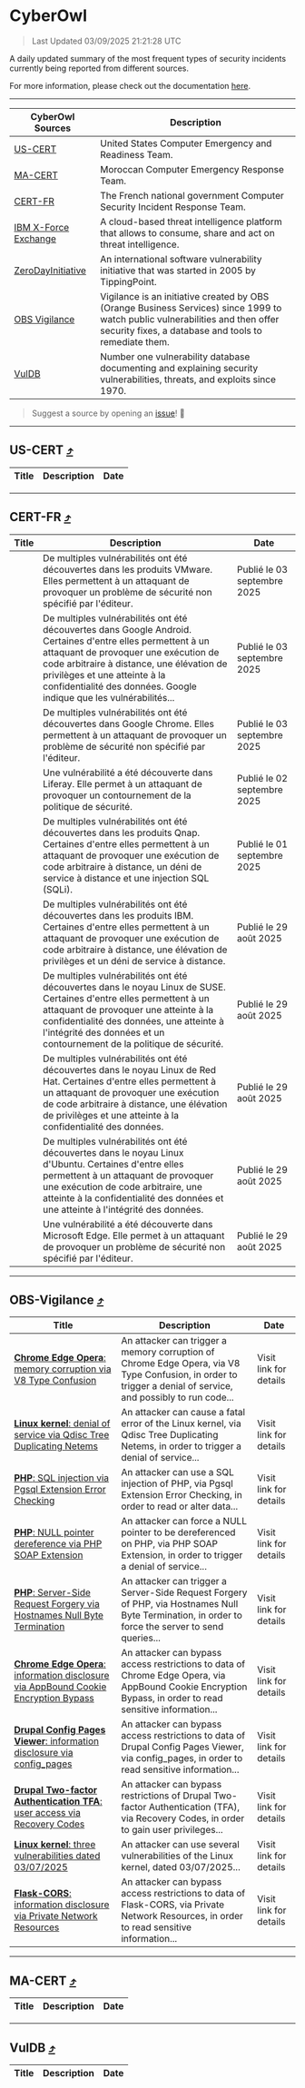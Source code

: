 
 <div id='top'></div>

# CyberOwl

 > Last Updated 03/09/2025 21:21:28 UTC
 
 A daily updated summary of the most frequent types of security incidents currently being reported from different sources.
 
 For more information, please check out the documentation [here](./docs/README.md).
 
 ---
 |CyberOwl Sources|Description|
 |---|---|
 |[US-CERT](#us-cert-arrow_heading_up)|United States Computer Emergency and Readiness Team.|
 |[MA-CERT](#ma-cert-arrow_heading_up)|Moroccan Computer Emergency Response Team.|
 |[CERT-FR](#cert-fr-arrow_heading_up)|The French national government Computer Security Incident Response Team.|
 |[IBM X-Force Exchange](#ibmcloud-arrow_heading_up)|A cloud-based threat intelligence platform that allows to consume, share and act on threat intelligence.|
 |[ZeroDayInitiative](#zerodayinitiative-arrow_heading_up)|An international software vulnerability initiative that was started in 2005 by TippingPoint.|
 |[OBS Vigilance](#obs-vigilance-arrow_heading_up)|Vigilance is an initiative created by OBS (Orange Business Services) since 1999 to watch public vulnerabilities and then offer security fixes, a database and tools to remediate them.|
 |[VulDB](#vuldb-arrow_heading_up)|Number one vulnerability database documenting and explaining security vulnerabilities, threats, and exploits since 1970.|
 
 > Suggest a source by opening an [issue](https://github.com/karimhabush/cyberowl/issues)! :raised_hands:
 ---

## US-CERT [:arrow_heading_up:](#cyberowl)

 |Title|Description|Date|
 |---|---|---|
 
 ---

## CERT-FR [:arrow_heading_up:](#cyberowl)

 |Title|Description|Date|
 |---|---|---|
 |[](https://www.cert.ssi.gouv.fr/avis/CERTFR-2025-AVI-0751/)|De multiples vulnérabilités ont été découvertes dans les produits VMware. Elles permettent à un attaquant de provoquer un problème de sécurité non spécifié par l'éditeur.|Publié le 03 septembre 2025|
 |[](https://www.cert.ssi.gouv.fr/avis/CERTFR-2025-AVI-0750/)|De multiples vulnérabilités ont été découvertes dans Google Android. Certaines d'entre elles permettent à un attaquant de provoquer une exécution de code arbitraire à distance, une élévation de privilèges et une atteinte à la confidentialité des données. Google indique que les vulnérabilités...|Publié le 03 septembre 2025|
 |[](https://www.cert.ssi.gouv.fr/avis/CERTFR-2025-AVI-0749/)|De multiples vulnérabilités ont été découvertes dans Google Chrome. Elles permettent à un attaquant de provoquer un problème de sécurité non spécifié par l'éditeur.|Publié le 03 septembre 2025|
 |[](https://www.cert.ssi.gouv.fr/avis/CERTFR-2025-AVI-0748/)|Une vulnérabilité a été découverte dans Liferay. Elle permet à un attaquant de provoquer un contournement de la politique de sécurité.|Publié le 02 septembre 2025|
 |[](https://www.cert.ssi.gouv.fr/avis/CERTFR-2025-AVI-0747/)|De multiples vulnérabilités ont été découvertes dans les produits Qnap. Certaines d'entre elles permettent à un attaquant de provoquer une exécution de code arbitraire à distance, un déni de service à distance et une injection SQL (SQLi).|Publié le 01 septembre 2025|
 |[](https://www.cert.ssi.gouv.fr/avis/CERTFR-2025-AVI-0746/)|De multiples vulnérabilités ont été découvertes dans les produits IBM. Certaines d'entre elles permettent à un attaquant de provoquer une exécution de code arbitraire à distance, une élévation de privilèges et un déni de service à distance.|Publié le 29 août 2025|
 |[](https://www.cert.ssi.gouv.fr/avis/CERTFR-2025-AVI-0745/)|De multiples vulnérabilités ont été découvertes dans le noyau Linux de SUSE. Certaines d'entre elles permettent à un attaquant de provoquer une atteinte à la confidentialité des données, une atteinte à l'intégrité des données et un contournement de la politique de sécurité.|Publié le 29 août 2025|
 |[](https://www.cert.ssi.gouv.fr/avis/CERTFR-2025-AVI-0744/)|De multiples vulnérabilités ont été découvertes dans le noyau Linux de Red Hat. Certaines d'entre elles permettent à un attaquant de provoquer une exécution de code arbitraire à distance, une élévation de privilèges et une atteinte à la confidentialité des données.|Publié le 29 août 2025|
 |[](https://www.cert.ssi.gouv.fr/avis/CERTFR-2025-AVI-0743/)|De multiples vulnérabilités ont été découvertes dans le noyau Linux d'Ubuntu. Certaines d'entre elles permettent à un attaquant de provoquer une exécution de code arbitraire, une atteinte à la confidentialité des données et une atteinte à l'intégrité des données.|Publié le 29 août 2025|
 |[](https://www.cert.ssi.gouv.fr/avis/CERTFR-2025-AVI-0742/)|Une vulnérabilité a été découverte dans Microsoft Edge. Elle permet à un attaquant de provoquer un problème de sécurité non spécifié par l'éditeur.|Publié le 29 août 2025|
 
 ---

## OBS-Vigilance [:arrow_heading_up:](#cyberowl)

 |Title|Description|Date|
 |---|---|---|
 |[<a href="https://vigilance.fr/vulnerability/Chrome-Edge-Opera-memory-corruption-via-V8-Type-Confusion-45800" class="noirorange"><b>Chrome  Edge  Opera</b>: memory corruption via V8 Type Confusion</a>](https://vigilance.fr/vulnerability/Chrome-Edge-Opera-memory-corruption-via-V8-Type-Confusion-45800)|An attacker can trigger a memory corruption of Chrome  Edge  Opera, via V8 Type Confusion, in order to trigger a denial of service, and possibly to run code...|Visit link for details|
 |[<a href="https://vigilance.fr/vulnerability/Linux-kernel-denial-of-service-via-Qdisc-Tree-Duplicating-Netems-48027" class="noirorange"><b>Linux kernel</b>: denial of service via Qdisc Tree Duplicating Netems</a>](https://vigilance.fr/vulnerability/Linux-kernel-denial-of-service-via-Qdisc-Tree-Duplicating-Netems-48027)|An attacker can cause a fatal error of the Linux kernel, via Qdisc Tree Duplicating Netems, in order to trigger a denial of service...|Visit link for details|
 |[<a href="https://vigilance.fr/vulnerability/PHP-SQL-injection-via-Pgsql-Extension-Error-Checking-47595" class="noirorange"><b>PHP</b>: SQL injection via Pgsql Extension Error Checking</a>](https://vigilance.fr/vulnerability/PHP-SQL-injection-via-Pgsql-Extension-Error-Checking-47595)|An attacker can use a SQL injection of PHP, via Pgsql Extension Error Checking, in order to read or alter data...|Visit link for details|
 |[<a href="https://vigilance.fr/vulnerability/PHP-NULL-pointer-dereference-via-PHP-SOAP-Extension-47594" class="noirorange"><b>PHP</b>: NULL pointer dereference via PHP SOAP Extension</a>](https://vigilance.fr/vulnerability/PHP-NULL-pointer-dereference-via-PHP-SOAP-Extension-47594)|An attacker can force a NULL pointer to be dereferenced on PHP, via PHP SOAP Extension, in order to trigger a denial of service...|Visit link for details|
 |[<a href="https://vigilance.fr/vulnerability/PHP-Server-Side-Request-Forgery-via-Hostnames-Null-Byte-Termination-47593" class="noirorange"><b>PHP</b>: Server-Side Request Forgery via Hostnames Null Byte Termination</a>](https://vigilance.fr/vulnerability/PHP-Server-Side-Request-Forgery-via-Hostnames-Null-Byte-Termination-47593)|An attacker can trigger a Server-Side Request Forgery of PHP, via Hostnames Null Byte Termination, in order to force the server to send queries...|Visit link for details|
 |[<a href="https://vigilance.fr/vulnerability/Chrome-Edge-Opera-information-disclosure-via-AppBound-Cookie-Encryption-Bypass-47591" class="noirorange"><b>Chrome  Edge  Opera</b>: information disclosure via AppBound Cookie Encryption Bypass</a>](https://vigilance.fr/vulnerability/Chrome-Edge-Opera-information-disclosure-via-AppBound-Cookie-Encryption-Bypass-47591)|An attacker can bypass access restrictions to data of Chrome  Edge  Opera, via AppBound Cookie Encryption Bypass, in order to read sensitive information...|Visit link for details|
 |[<a href="https://vigilance.fr/vulnerability/Drupal-Config-Pages-Viewer-information-disclosure-via-config-pages-47589" class="noirorange"><b>Drupal Config Pages Viewer</b>: information disclosure via config_pages</a>](https://vigilance.fr/vulnerability/Drupal-Config-Pages-Viewer-information-disclosure-via-config-pages-47589)|An attacker can bypass access restrictions to data of Drupal Config Pages Viewer, via config_pages, in order to read sensitive information...|Visit link for details|
 |[<a href="https://vigilance.fr/vulnerability/Drupal-Two-factor-Authentication-TFA-user-access-via-Recovery-Codes-47588" class="noirorange"><b>Drupal Two-factor Authentication TFA</b>: user access via Recovery Codes</a>](https://vigilance.fr/vulnerability/Drupal-Two-factor-Authentication-TFA-user-access-via-Recovery-Codes-47588)|An attacker can bypass restrictions of Drupal Two-factor Authentication (TFA), via Recovery Codes, in order to gain user privileges...|Visit link for details|
 |[<a href="https://vigilance.fr/vulnerability/Linux-kernel-three-vulnerabilities-dated-03-07-2025-47587" class="noirorange"><b>Linux kernel</b>: three vulnerabilities dated 03/07/2025</a>](https://vigilance.fr/vulnerability/Linux-kernel-three-vulnerabilities-dated-03-07-2025-47587)|An attacker can use several vulnerabilities of the Linux kernel, dated 03/07/2025...|Visit link for details|
 |[<a href="https://vigilance.fr/vulnerability/Flask-CORS-information-disclosure-via-Private-Network-Resources-47586" class="noirorange"><b>Flask-CORS</b>: information disclosure via Private Network Resources</a>](https://vigilance.fr/vulnerability/Flask-CORS-information-disclosure-via-Private-Network-Resources-47586)|An attacker can bypass access restrictions to data of Flask-CORS, via Private Network Resources, in order to read sensitive information...|Visit link for details|
 
 ---

## MA-CERT [:arrow_heading_up:](#cyberowl)

 |Title|Description|Date|
 |---|---|---|
 
 ---

## VulDB [:arrow_heading_up:](#cyberowl)

 |Title|Description|Date|
 |---|---|---|
 